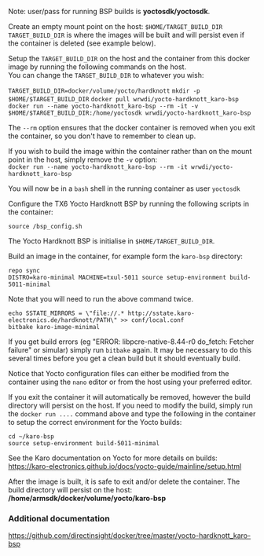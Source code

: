 Note: user/pass for running BSP builds is **yoctosdk/yoctosdk**.    

Create an empty mount point on the host: `$HOME/TARGET_BUILD_DIR`     
`TARGET_BUILD_DIR` is where the images will be built and will persist even if the container is deleted (see example below).       

Setup the `TARGET_BUILD_DIR` on the host and the container from this docker image by running the following commands on the host.  
You can change the `TARGET_BUILD_DIR` to whatever you wish:  
     
`TARGET_BUILD_DIR=docker/volume/yocto/hardknott` 
`mkdir -p $HOME/$TARGET_BUILD_DIR`
`docker pull wrwdi/yocto-hardknott_karo-bsp`    
`docker run --name yocto-hardknott_karo-bsp --rm -it -v $HOME/$TARGET_BUILD_DIR:/home/yoctosdk wrwdi/yocto-hardknott_karo-bsp` 

The `--rm` option ensures that the docker container is removed when you exit the container, so you don't have to remember to clean up.  

If you wish to build the image within the container rather than on the mount point in the host, simply remove the `-v` option:  
`docker run --name yocto-hardknott_karo-bsp --rm -it wrwdi/yocto-hardknott_karo-bsp`  

You will now be in a `bash` shell in the running container as user `yoctosdk`     

Configure the TX6 Yocto Hardknott BSP by running the following scripts in the container:  

`source /bsp_config.sh`   

The Yocto Hardknott BSP is initialise in `$HOME/TARGET_BUILD_DIR`.    

Build an image in the container, for example form the `karo-bsp` directory:    
   
`repo sync`  
`DISTRO=karo-minimal MACHINE=txul-5011 source setup-environment build-5011-minimal`   

Note that you will need to run the above command twice.  
     
`echo SSTATE_MIRRORS = \"file://.* http://sstate.karo-electronics.de/hardknott/PATH\" >> conf/local.conf`    
`bitbake karo-image-minimal` 


If you get build errors (eg "ERROR: libpcre-native-8.44-r0 do_fetch: Fetcher failure" or simular) simply run `bitbake` again. It may be necessary to do this several times before you get a clean build but it should eventually build.  

Notice that Yocto configuration files can either be modified from the container using the `nano` editor or from the host using your preferred editor.  
  
If you exit the container it will automatically be removed, however the build directory will persist on the host. If you need to modify the build, simply run the `docker run ....` command above and type the following in the container to setup the correct environment for the Yocto builds:    
 
`cd ~/karo-bsp`   
`source setup-environment build-5011-minimal`  
 
See the Karo documentation on Yocto for more details on builds:  
https://karo-electronics.github.io/docs/yocto-guide/mainline/setup.html  
  
After the image is built, it is safe to exit and/or delete the container. The build directory will persist on the host:  
**/home/armsdk/docker/volume/yocto/karo-bsp**  

  
  
  
    
  

### Additional documentation  
https://github.com/directinsight/docker/tree/master/yocto-hardknott_karo-bsp  






